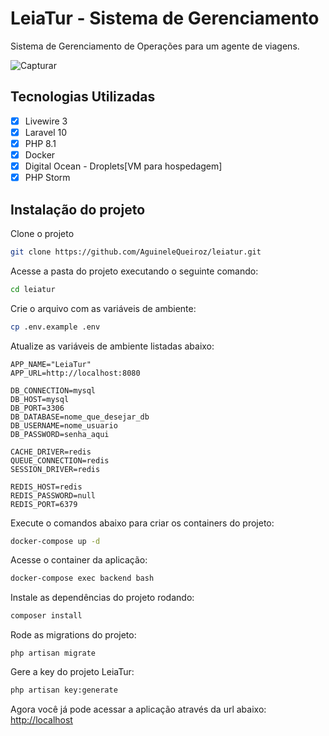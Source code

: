 # LeiaTur - Sistema de Gerenciamento
Sistema de Gerenciamento de Operações para um agente de viagens. 

![Capturar](https://github.com/user-attachments/assets/16c45ade-c023-4c68-9e14-602e67c606f2)

## Tecnologias Utilizadas

- [x] Livewire 3
- [x] Laravel 10
- [x] PHP 8.1
- [x] Docker
- [x] Digital Ocean - Droplets[VM para hospedagem]
- [x] PHP Storm

## Instalação do projeto

Clone o projeto
```sh
git clone https://github.com/AguineleQueiroz/leiatur.git
```
Acesse a pasta do projeto executando o seguinte comando:
```sh
cd leiatur
```
Crie o arquivo com as variáveis de ambiente:
```sh
cp .env.example .env
```
Atualize as variáveis de ambiente listadas abaixo:
```
APP_NAME="LeiaTur"
APP_URL=http://localhost:8080

DB_CONNECTION=mysql
DB_HOST=mysql
DB_PORT=3306
DB_DATABASE=nome_que_desejar_db
DB_USERNAME=nome_usuario
DB_PASSWORD=senha_aqui

CACHE_DRIVER=redis
QUEUE_CONNECTION=redis
SESSION_DRIVER=redis

REDIS_HOST=redis
REDIS_PASSWORD=null
REDIS_PORT=6379
```
Execute o comandos abaixo para criar os containers do projeto:
```sh
docker-compose up -d
```
Acesse o container da aplicação:
```sh
docker-compose exec backend bash
```
Instale as dependências do projeto rodando:
```sh
composer install
```
Rode as migrations do projeto:
```
php artisan migrate
```
Gere a key do projeto LeiaTur:
```sh
php artisan key:generate
```


Agora você já pode acessar a aplicação através da url abaixo:
[http://localhost](http://localhost)
